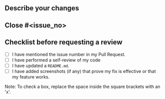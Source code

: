 ## Describe your changes

## Close #<issue_no>
<!-- Example: Close #244 -->
<!-- Replace `issue_no` with the issue number which is fixed in this PR -->

## Checklist before requesting a review

- [ ] I have mentioned the issue number in my Pull Request.
- [ ] I have performed a self-review of my code
- [ ] I have updated a `README.md`.
- [ ] I have added screenshots (if any) that prove my fix is effective or that my feature works.

Note: To check a box, replace the space inside the square brackets with an 'x'.